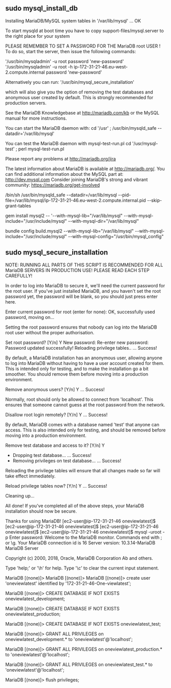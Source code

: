 ## sudo mysql_install_db
Installing MariaDB/MySQL system tables in '/var/lib/mysql' ...
OK

To start mysqld at boot time you have to copy
support-files/mysql.server to the right place for your system


PLEASE REMEMBER TO SET A PASSWORD FOR THE MariaDB root USER !
To do so, start the server, then issue the following commands:

'/usr/bin/mysqladmin' -u root password 'new-password'
'/usr/bin/mysqladmin' -u root -h ip-172-31-21-46.eu-west-2.compute.internal password 'new-password'

Alternatively you can run:
'/usr/bin/mysql_secure_installation'

which will also give you the option of removing the test
databases and anonymous user created by default.  This is
strongly recommended for production servers.

See the MariaDB Knowledgebase at http://mariadb.com/kb or the
MySQL manual for more instructions.

You can start the MariaDB daemon with:
cd '/usr' ; /usr/bin/mysqld_safe --datadir='/var/lib/mysql'

You can test the MariaDB daemon with mysql-test-run.pl
cd '/usr/mysql-test' ; perl mysql-test-run.pl

Please report any problems at http://mariadb.org/jira

The latest information about MariaDB is available at http://mariadb.org/.
You can find additional information about the MySQL part at:
http://dev.mysql.com
Consider joining MariaDB's strong and vibrant community:
https://mariadb.org/get-involved

 /bin/sh /usr/bin/mysqld_safe --datadir=/var/lib/mysql --pid-file=/var/lib/mysql/ip-172-31-21-46.eu-west-2.compute.internal.pid --skip-grant-tables
 
 
gem install mysql2 -- '--with-mysql-lib="/var/lib/mysql" --with-mysql-include="/usr/include/mysql" --with-mysql-dir="/var/lib/mysql"
 
 
bundle config build.mysql2  --with-mysql-lib="/var/lib/mysql" --with-mysql-include="/usr/include/mysql" --with-mysql-config="/usr/bin/mysql_config"


## sudo mysql_secure_installation

NOTE: RUNNING ALL PARTS OF THIS SCRIPT IS RECOMMENDED FOR ALL MariaDB
      SERVERS IN PRODUCTION USE!  PLEASE READ EACH STEP CAREFULLY!

In order to log into MariaDB to secure it, we'll need the current
password for the root user.  If you've just installed MariaDB, and
you haven't set the root password yet, the password will be blank,
so you should just press enter here.

Enter current password for root (enter for none):
OK, successfully used password, moving on...

Setting the root password ensures that nobody can log into the MariaDB
root user without the proper authorisation.

Set root password? [Y/n] Y
New password:
Re-enter new password:
Password updated successfully!
Reloading privilege tables..
 ... Success!


By default, a MariaDB installation has an anonymous user, allowing anyone
to log into MariaDB without having to have a user account created for
them.  This is intended only for testing, and to make the installation
go a bit smoother.  You should remove them before moving into a
production environment.

Remove anonymous users? [Y/n] Y
 ... Success!

Normally, root should only be allowed to connect from 'localhost'.  This
ensures that someone cannot guess at the root password from the network.

Disallow root login remotely? [Y/n] Y
 ... Success!

By default, MariaDB comes with a database named 'test' that anyone can
access.  This is also intended only for testing, and should be removed
before moving into a production environment.

Remove test database and access to it? [Y/n] Y
 - Dropping test database...
 ... Success!
 - Removing privileges on test database...
 ... Success!

Reloading the privilege tables will ensure that all changes made so far
will take effect immediately.

Reload privilege tables now? [Y/n] Y
 ... Success!

Cleaning up...

All done!  If you've completed all of the above steps, your MariaDB
installation should now be secure.

Thanks for using MariaDB!
[ec2-user@ip-172-31-21-46 oneviewlatest]$
[ec2-user@ip-172-31-21-46 oneviewlatest]$
[ec2-user@ip-172-31-21-46 oneviewlatest]$
[ec2-user@ip-172-31-21-46 oneviewlatest]$ mysql -uroot -p
Enter password:
Welcome to the MariaDB monitor.  Commands end with ; or \g.
Your MariaDB connection id is 16
Server version: 10.3.14-MariaDB MariaDB Server

Copyright (c) 2000, 2018, Oracle, MariaDB Corporation Ab and others.

Type 'help;' or '\h' for help. Type '\c' to clear the current input statement.

MariaDB [(none)]>
MariaDB [(none)]>
MariaDB [(none)]> create user 'oneviewlatest' identified by '172-31-21-46-One-viewlatest';

MariaDB [(none)]> CREATE DATABASE IF NOT EXISTS oneviewlatest_development;

MariaDB [(none)]> CREATE DATABASE IF NOT EXISTS oneviewlatest_production;

MariaDB [(none)]> CREATE DATABASE IF NOT EXISTS oneviewlatest_test;

MariaDB [(none)]> GRANT ALL PRIVILEGES on oneviewlatest_development.* to 'oneviewlatest'@'localhost';

MariaDB [(none)]> GRANT ALL PRIVILEGES on oneviewlatest_production.* to 'oneviewlatest'@'localhost';

MariaDB [(none)]> GRANT ALL PRIVILEGES on oneviewlatest_test.* to 'oneviewlatest'@'localhost';

MariaDB [(none)]> flush privileges;


